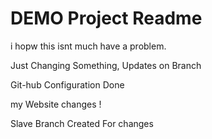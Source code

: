 # DEMO Project Readme

i hopw this isnt much have a problem.

Just Changing Something, Updates on Branch

Git-hub Configuration Done

my Website changes !

Slave Branch Created For changes
